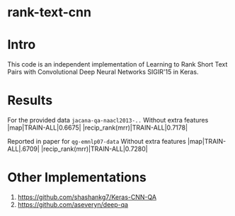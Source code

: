 # rank-text-cnn

# Intro
This code is an independent implementation of Learning to Rank Short Text Pairs with Convolutional Deep Neural Networks SIGIR'15 in Keras.

# Results
For the provided data `jacana-qa-naacl2013-..`
Without extra features
|map|TRAIN-ALL|0.6675|
|recip_rank(mrr)|TRAIN-ALL|0.7178|

Reported in paper for `qg-emnlp07-data`
Without extra features
|map|TRAIN-ALL|.6709|
|recip_rank(mrr)|TRAIN-ALL|0.7280|

# Other Implementations
1. https://github.com/shashankg7/Keras-CNN-QA
2. https://github.com/aseveryn/deep-qa